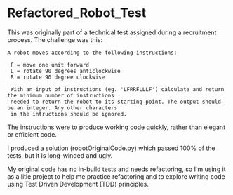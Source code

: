 # Refactored_Robot_Test

This was originally part of a technical test assigned during a recruitment process. The challenge was this:

```
A robot moves according to the following instructions:
 
 F = move one unit forward
 L = rotate 90 degrees anticlockwise
 R = rotate 90 degree clockwise

 With an input of instructions (eg. 'LFRRFLLLF') calculate and return the minimum number of instructions
 needed to return the robot to its starting point. The output should be an integer. Any other characters
 in the intructions should be ignored.
```

The instructions were to produce working code quickly, rather than elegant or efficient code. 

I produced a solution (robotOriginalCode.py) which passed 100% of the tests, but it is long-winded and ugly. 

My original code has no in-build tests and needs refactoring, so I'm using it as a litle project to 
help me practice refactoring and to explore writing code using Test Driven Development (TDD) principles.  

